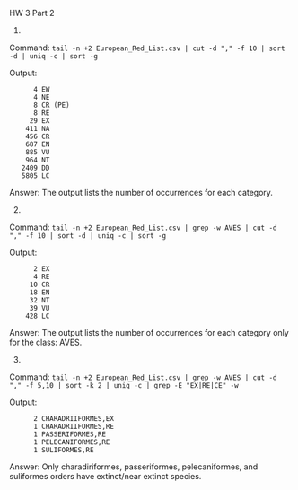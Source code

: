 HW 3 Part 2

1. 

Command: `tail -n +2 European_Red_List.csv | cut -d "," -f 10 | sort -d | uniq -c | sort -g`

Output:
```
      4 EW
      4 NE
      8 CR (PE)
      8 RE
     29 EX
    411 NA
    456 CR
    687 EN
    885 VU
    964 NT
   2409 DD
   5805 LC
```

Answer: The output lists the number of occurrences for each category.


2. 

Command: `tail -n +2 European_Red_List.csv | grep -w AVES | cut -d "," -f 10 | sort -d | uniq -c | sort -g`

Output:
```
      2 EX
      4 RE
     10 CR
     18 EN
     32 NT
     39 VU
    428 LC
```

Answer: The output lists the number of occurrences for each category only for the class: AVES. 

3.

Command: `tail -n +2 European_Red_List.csv | grep -w AVES | cut -d "," -f 5,10 | sort -k 2 | uniq -c | grep -E "EX|RE|CE" -w`

Output:
```
      2 CHARADRIIFORMES,EX
      1 CHARADRIIFORMES,RE
      1 PASSERIFORMES,RE
      1 PELECANIFORMES,RE
      1 SULIFORMES,RE
```

Answer: Only charadiriformes, passeriformes, pelecaniformes, and suliformes orders have extinct/near extinct species. 
